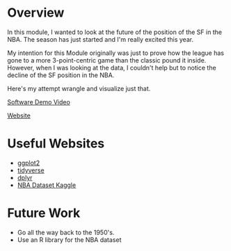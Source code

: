 # Overview

In this module, I wanted to look at the future of the position of the SF in the NBA. The season has just started and I'm really excited this year.

My intention for this Module originally was just to prove how the league has gone to a more 3-point-centric game than the classic pound it inside. However, when I was looking at the data, I couldn't help but to notice the decline of the SF position in the NBA.

Here's my attempt wrangle and visualize just that.

[Software Demo Video](https://www.loom.com/share/1110aaf47da64e36b4df4099a41d9a7b?sid=56249653-e1d8-4308-bcb1-498848459ec7)

[Website]()

# Useful Websites

- [ggplot2](https://cran.r-project.org/web/packages/ggplot2/index.html)
- [tidyverse](https://www.tidyverse.org/packages/)
- [dplyr](https://cran.r-project.org/web/packages/dplyr/index.html)
- [NBA Dataset Kaggle](https://www.kaggle.com/search?q=nba)

# Future Work

- Go all the way back to the 1950's.
- Use an R library for the NBA dataset